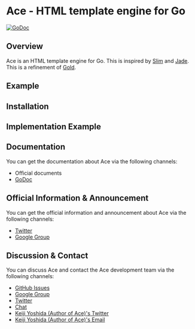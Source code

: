 # Ace - HTML template engine for Go

[![GoDoc](https://godoc.org/github.com/yosssi/ace?status.svg)](https://godoc.org/github.com/yosssi/ace)

## Overview

Ace is an HTML template engine for Go. This is inspired by [Slim](http://slim-lang.com/) and [Jade](http://jade-lang.com/). This is a refinement of [Gold](http://gold.yoss.si/).

## Example

## Installation

## Implementation Example

## Documentation

You can get the documentation about Ace via the following channels:

* Official documents
* [GoDoc](https://godoc.org/github.com/yosssi/ace)

## Official Information & Announcement

You can get the official information and announcement about Ace via the following channels:

* [Twitter](https://twitter.com/acehtml)
* [Google Group](https://groups.google.com/forum/#!forum/acehtml)

## Discussion & Contact

You can discuss Ace and contact the Ace development team via the following channels:

* [GitHub Issues](https://github.com/yosssi/ace/issues)
* [Google Group](https://groups.google.com/forum/#!forum/acehtml)
* [Twitter](https://twitter.com/acehtml)
* [Chat](https://gitter.im/yosssi/ace)
* [Keiji Yoshida (Author of Ace)'s Twitter](https://twitter.com/_yosssi)
* [Keiji Yoshida (Author of Ace)'s Email](mailto:yoshida.keiji.84@gmail.com)
